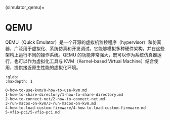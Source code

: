 (simulator_qemu)=
# QEMU

QEMU（Quick Emulator）是一个开源的虚拟机监控程序（hypervisor）和仿真器，广泛用于虚拟化、系统仿真和开发调试。它能够模拟多种硬件架构，并在这些架构上运行不同的操作系统。QEMU 的功能非常强大，既可以作为系统仿真器运行，也可以作为虚拟化工具与 KVM（Kernel-based Virtual Machine）结合使用，提供接近原生性能的虚拟化环境。

```{toctree}
:glob:
:maxdepth: 1

0-how-to-use-kvm/0-how-to-use-kvm.md
1-how-to-share-directory/1-how-to-share-directory.md
2-how-to-connect-net/2-how-to-connect-net.md
3-run-macos-on-kvm/3-run-macos-on-kvm.md
4-how-to-load-custom-firmware/4-how-to-load-custom-firmware.md
5-vfio-pci/5-vfio-pci.md
```
